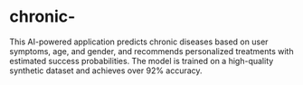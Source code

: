 # chronic-
This AI-powered application predicts chronic diseases based on user symptoms, age, and gender, and recommends personalized treatments with estimated success probabilities. The model is trained on a high-quality synthetic dataset and achieves over 92% accuracy.
